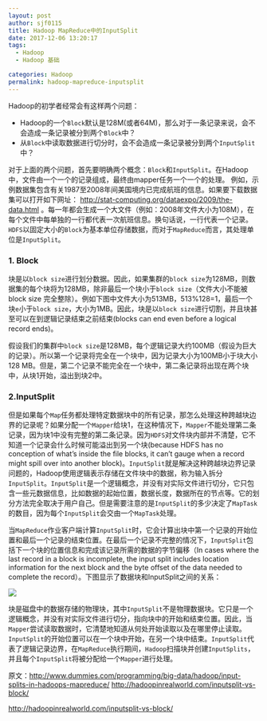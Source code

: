 ```yaml
---
layout: post
author: sjf0115
title: Hadoop MapReduce中的InputSplit
date: 2017-12-06 13:20:17
tags:
  - Hadoop
  - Hadoop 基础

categories: Hadoop
permalink: hadoop-mapreduce-inputsplit
---
```


Hadoop的初学者经常会有这样两个问题：
- Hadoop的一个`Block`默认是128M(或者64M)，那么对于一条记录来说，会不会造成一条记录被分到两个`Block`中？
- 从`Block`中读取数据进行切分时，会不会造成一条记录被分到两个`InputSplit`中？

对于上面的两个问题，首先要明确两个概念：`Block`和`InputSplit`。在Hadoop中，文件由一个一个的记录组成，最终由mapper任务一个一个的处理。
例如，示例数据集包含有关1987至2008年间美国境内已完成航班的信息。如果要下载数据集可以打开如下网址： http://stat-computing.org/dataexpo/2009/the-data.html 。每一年都会生成一个大文件（例如：2008年文件大小为108M），在每个文件中每单独的一行都代表一次航班信息。换句话说，一行代表一个记录。
`HDFS`以固定大小的`Block`为基本单位存储数据，而对于`MapReduce`而言，其处理单位是`InputSplit`。

### 1. Block

块是以`block size`进行划分数据。因此，如果集群的`block size`为128MB，则数据集的每个块将为128MB，除非最后一个块小于`block size`（文件大小不能被 block size 完全整除）。例如下图中文件大小为513MB，513%128=1，最后一个块`e`小于`block size`，大小为1MB。因此，块是以`block size`进行切割，并且块甚至可以在到逻辑记录结束之前结束(blocks can end even before a logical record ends)。

假设我们的集群中`block size`是128MB，每个逻辑记录大约100MB（假设为巨大的记录）。所以第一个记录将完全在一个块中，因为记录大小为100MB小于块大小128 MB。但是，第二个记录不能完全在一个块中，第二条记录将出现在两个块中，从块1开始，溢出到块2中。

### 2.InputSplit

但是如果每个`Map`任务都处理特定数据块中的所有记录，那怎么处理这种跨越块边界的记录呢？如果分配一个`Mapper`给块1，在这种情况下，`Mapper`不能处理第二条记录，因为块1中没有完整的第二条记录。因为`HDFS`对文件块内部并不清楚，它不知道一个记录会什么时候可能溢出到另一个块(because HDFS has no conception of what’s inside the file blocks, it can’t gauge when a record might spill over into another block)。`InputSplit`就是解决这种跨越块边界记录问题的，Hadoop使用逻辑表示存储在文件块中的数据，称为输入拆分`InputSplit`。`InputSplit`是一个逻辑概念，并没有对实际文件进行切分，它只包含一些元数据信息，比如数据的起始位置，数据长度，数据所在的节点等。它的划分方法完全取决于用户自己。但是需要注意的是`InputSplit`的多少决定了`MapTask`的数目，因为每个`InputSplit`会交由一个`MapTask`处理。

当`MapReduce`作业客户端计算`InputSplit`时，它会计算出块中第一个记录的开始位置和最后一个记录的结束位置。在最后一个记录不完整的情况下，`InputSplit`包括下一个块的位置信息和完成该记录所需的数据的字节偏移（In cases where the last record in a block is incomplete, the input split includes location information for the next block and the byte offset of the data needed to complete the record）。下图显示了数据块和InputSplit之间的关系：

![](https://github.com/sjf0115/PubLearnNotes/blob/master/image/Hadoop/hadoop-mapreduce-inputsplit-1.jpg?raw=true)

块是磁盘中的数据存储的物理块，其中`InputSplit`不是物理数据块。它只是一个逻辑概念，并没有对实际文件进行切分，指向块中的开始和结束位置。因此，当`Mapper`尝试读取数据时，它清楚地知道从何处开始读取以及在哪里停止读取。`InputSplit`的开始位置可以在一个块中开始，在另一个块中结束。`InputSplit`代表了逻辑记录边界，在`MapReduce`执行期间，`Hadoop`扫描块并创建`InputSplits`，并且每个`InputSplit`将被分配给一个`Mapper`进行处理。


原文：http://www.dummies.com/programming/big-data/hadoop/input-splits-in-hadoops-mapreduce/
http://hadoopinrealworld.com/inputsplit-vs-block/

http://hadoopinrealworld.com/inputsplit-vs-block/

